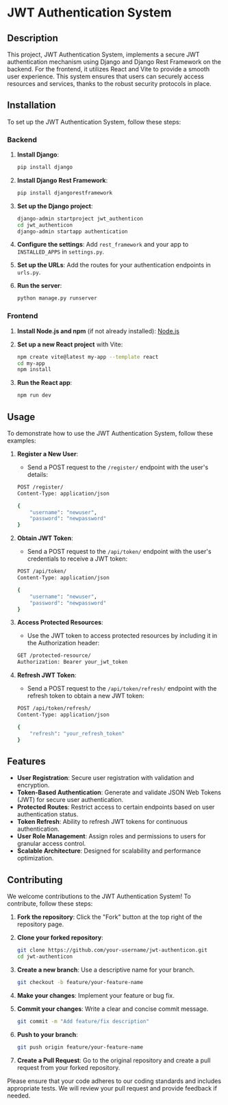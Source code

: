 # JWT Authentication System

## Description
This project, JWT Authentication System, implements a secure JWT authentication mechanism using Django and Django Rest Framework on the backend. For the frontend, it utilizes React and Vite to provide a smooth user experience. This system ensures that users can securely access resources and services, thanks to the robust security protocols in place.

## Installation
To set up the JWT Authentication System, follow these steps:

### Backend
1. **Install Django**:
    ```bash
    pip install django
    ```

2. **Install Django Rest Framework**:
    ```bash
    pip install djangorestframework
    ```

3. **Set up the Django project**:
    ```bash
    django-admin startproject jwt_authenticon
    cd jwt_authenticon
    django-admin startapp authentication
    ```

4. **Configure the settings**: Add `rest_framework` and your app to `INSTALLED_APPS` in `settings.py`.

5. **Set up the URLs**: Add the routes for your authentication endpoints in `urls.py`.

6. **Run the server**:
    ```bash
    python manage.py runserver
    ```

### Frontend
1. **Install Node.js and npm** (if not already installed):
    [Node.js](https://nodejs.org/)

2. **Set up a new React project** with Vite:
    ```bash
    npm create vite@latest my-app --template react
    cd my-app
    npm install
    ```

3. **Run the React app**:
    ```bash
    npm run dev
    ```

## Usage

To demonstrate how to use the JWT Authentication System, follow these examples:

1. **Register a New User**:
    - Send a POST request to the `/register/` endpoint with the user's details:
    ```bash
    POST /register/
    Content-Type: application/json

    {
        "username": "newuser",
        "password": "newpassword"
    }
    ```

2. **Obtain JWT Token**:
    - Send a POST request to the `/api/token/` endpoint with the user's credentials to receive a JWT token:
    ```bash
    POST /api/token/
    Content-Type: application/json

    {
        "username": "newuser",
        "password": "newpassword"
    }
    ```

3. **Access Protected Resources**:
    - Use the JWT token to access protected resources by including it in the Authorization header:
    ```bash
    GET /protected-resource/
    Authorization: Bearer your_jwt_token
    ```

4. **Refresh JWT Token**:
    - Send a POST request to the `/api/token/refresh/` endpoint with the refresh token to obtain a new JWT token:
    ```bash
    POST /api/token/refresh/
    Content-Type: application/json

    {
        "refresh": "your_refresh_token"
    }
    ```

## Features
- **User Registration**: Secure user registration with validation and encryption.
- **Token-Based Authentication**: Generate and validate JSON Web Tokens (JWT) for secure user authentication.
- **Protected Routes**: Restrict access to certain endpoints based on user authentication status.
- **Token Refresh**: Ability to refresh JWT tokens for continuous authentication.
- **User Role Management**: Assign roles and permissions to users for granular access control.
- **Scalable Architecture**: Designed for scalability and performance optimization.

## Contributing
We welcome contributions to the JWT Authentication System! To contribute, follow these steps:

1. **Fork the repository**: Click the "Fork" button at the top right of the repository page.

2. **Clone your forked repository**:
    ```bash
    git clone https://github.com/your-username/jwt-authenticon.git
    cd jwt-authenticon
    ```

3. **Create a new branch**: Use a descriptive name for your branch.
    ```bash
    git checkout -b feature/your-feature-name
    ```

4. **Make your changes**: Implement your feature or bug fix.

5. **Commit your changes**: Write a clear and concise commit message.
    ```bash
    git commit -m "Add feature/fix description"
    ```

6. **Push to your branch**:
    ```bash
    git push origin feature/your-feature-name
    ```

7. **Create a Pull Request**: Go to the original repository and create a pull request from your forked repository.

Please ensure that your code adheres to our coding standards and includes appropriate tests. We will review your pull request and provide feedback if needed.




